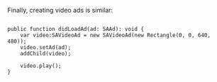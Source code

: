 Finally, creating video ads is similar:

```

public function didLoadAd(ad: SAAd): void {
    var video:SAVideoAd = new SAVideoAd(new Rectangle(0, 0, 640, 480));
    video.setAd(ad);
    addChild(video);

    video.play();
}

```
